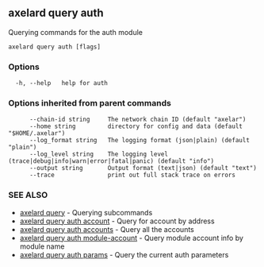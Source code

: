## axelard query auth

Querying commands for the auth module

```
axelard query auth [flags]
```

### Options

```
  -h, --help   help for auth
```

### Options inherited from parent commands

```
      --chain-id string     The network chain ID (default "axelar")
      --home string         directory for config and data (default "$HOME/.axelar")
      --log_format string   The logging format (json|plain) (default "plain")
      --log_level string    The logging level (trace|debug|info|warn|error|fatal|panic) (default "info")
      --output string       Output format (text|json) (default "text")
      --trace               print out full stack trace on errors
```

### SEE ALSO

* [axelard query](axelard_query.md)	 - Querying subcommands
* [axelard query auth account](axelard_query_auth_account.md)	 - Query for account by address
* [axelard query auth accounts](axelard_query_auth_accounts.md)	 - Query all the accounts
* [axelard query auth module-account](axelard_query_auth_module-account.md)	 - Query module account info by module name
* [axelard query auth params](axelard_query_auth_params.md)	 - Query the current auth parameters

